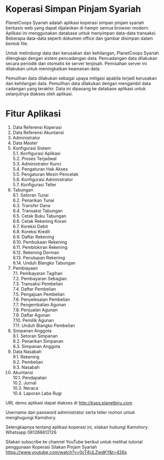 
# Koperasi Simpan Pinjam Syariah

PlanetCoops Syariah adalah aplikasi koperasi simpan pinjam syariah berbasis web yang dapat dijalankan di hampir semua browser modern. Aplikasi ini menggunakan database untuk menyimpan data-data transaksi. Beberapa data-data seperti dokumen office dan gambar disimpan dalam bentuk file.

Untuk melindungi data dari kerusakan dan kehilangan, PlanetCoops Syariah dilengkapi dengan sistem pencadangan data. Pencadangan data dilakukan secara periodik dan otomatis ke server terpisah. Pemisahan server ini dilakukan untuk meningkatkan keamanan data.

Pemulihan data dilakukan sebagai upaya mitigasi apabila terjadi kerusakan dan kehilangan data. Pemulihan data dilakukan dengan mengambil data cadangan yang terakhir. Data ini dipasang ke database aplikasi untuk selanjutnya diakses oleh aplikasi.  

# Fitur Aplikasi 

1. Data Referensi Koperasi 
2. Data Referensi Akuntansi 
3. Administrator 
4. Data Master 
5. Konfigurasi Sistem<br> 
  5.1. Konfigurasi Aplikasi<br> 
  5.2. Proses Terjadwal<br> 
  5.3. Administrator Kunci<br> 
  5.4. Pengaturan Hak Akses<br> 
  5.5. Pengaturan Mesin Pencetak<br> 
  5.6. Konfigurasi Administrator<br> 
  5.7. Konfigurasi Teller 
6. Tabungan<br> 
  6.1. Setoran Tunai<br> 
  6.2. Penarikan Tunai<br> 
  6.3. Transfer Dana<br> 
  6.4. Transaksi Tabungan<br> 
  6.5. Cetak Buku Tabungan<br> 
  6.6. Cetak Rekening Koran<br> 
  6.7. Koreksi Debit<br> 
  6.8. Koreksi Kredit<br> 
  6.9. Daftar Rekening<br> 
  6.10. Pembukaan Rekening<br> 
  6.11. Pemblokiran Rekening<br> 
  6.12. Rekening Dorman<br> 
  6.13. Penutupan Rekening<br> 
  6.14. Unduh Blangko Tabungan<br> 
7. Pembiayaan<br> 
  7.1. Pembayaran Tagihan<br> 
  7.2. Pembayaran Sebagian<br> 
  7.3. Transaksi Pembelian<br> 
  7.4. Daftar Pembelian<br> 
  7.5. Pengajuan Pembelian<br> 
  7.6. Penyelesaian Pembelian<br> 
  7.7. Pengembalian Agunan<br> 
  7.8. Penjualan Agunan<br> 
  7.9. Daftar Agunan<br> 
  7.10. Pemilik Agunan<br> 
  7.11. Unduh Blangko Pembelian 
8. Simpanan Anggota<br> 
  8.1. Setoran Simpanan<br> 
  8.2. Penarikan Simpanan<br> 
  8.3. Simpanan Anggota 
9. Data Nasabah<br> 
  9.1. Rekening<br> 
  9.2. Pembelian<br> 
  9.3. Nasabah 
10. Akuntansi<br> 
  10.1. Pendapatan<br> 
  10.2. Jurnal<br> 
  10.3. Neraca<br> 
  10.4. Laporan Laba Rugi 

URL demo aplikasi dapat diakses di http://ksps.planetbiru.com

Username dan password administrator serta teller mohon untuk menghugungi Kamshory. 

Selengkapnya tentang aplikasi koperasi ini, silakan hubungi Kamshory. Whatsapp 081266612126

Silakan subscribe ke channel YouTube berikut untuk melihat tutorial penggunaan Koperasi Silakan Pinjam Syariah
https://www.youtube.com/watch?v=0cT4ULZwdKY&t=426s
